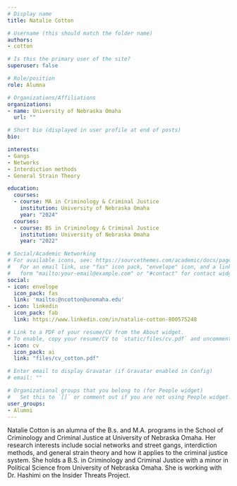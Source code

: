 ```yaml
---
# Display name
title: Natalie Cotton

# Username (this should match the folder name)
authors:
- cotton

# Is this the primary user of the site?
superuser: false

# Role/position
role: Alumna

# Organizations/Affiliations
organizations:
- name: University of Nebraska Omaha
  url: ""

# Short bio (displayed in user profile at end of posts)
bio: 

interests:
- Gangs
- Networks
- Interdiction methods
- General Strain Theory

education:
  courses:
  - course: MA in Criminology & Criminal Justice
    institution: University of Nebraska Omaha
    year: "2024"
  courses:
  - course: BS in Criminology & Criminal Justice
    institution: University of Nebraska Omaha
    year: "2022"

# Social/Academic Networking
# For available icons, see: https://sourcethemes.com/academic/docs/page-builder/#icons
#   For an email link, use "fas" icon pack, "envelope" icon, and a link in the
#   form "mailto:your-email@example.com" or "#contact" for contact widget.
social:
- icon: envelope
  icon_pack: fas
  link: 'mailto:@ncotton@unomaha.edu'
- icon: linkedin
  icon_pack: fab
  link: https://www.linkedin.com/in/natalie-cotton-800575248

# Link to a PDF of your resume/CV from the About widget.
# To enable, copy your resume/CV to `static/files/cv.pdf` and uncomment the lines below.
- icon: cv
  icon_pack: ai
  link: "files/cv_cotton.pdf"

# Enter email to display Gravatar (if Gravatar enabled in Config)
# email: ""

# Organizational groups that you belong to (for People widget)
#   Set this to `[]` or comment out if you are not using People widget.
user_groups:
- Alumni
---
```


Natalie Cotton is an alumna of the B.s. and M.A. programs in the School of Criminology and Criminal Justice at University of Nebraska Omaha. Her research interests include social networks and street gangs, interdiction methods, and general strain theory and how it applies to the criminal justice system. She holds a B.S. in Criminology and Criminal Justice with a minor in Political Science from University of Nebraska Omaha. She is working with Dr. Hashimi on the Insider Threats Project.
